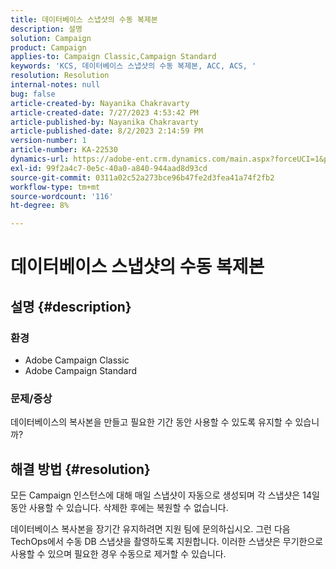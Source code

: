 ```yaml
---
title: 데이터베이스 스냅샷의 수동 복제본
description: 설명
solution: Campaign
product: Campaign
applies-to: Campaign Classic,Campaign Standard
keywords: 'KCS, 데이터베이스 스냅샷의 수동 복제본, ACC, ACS, '
resolution: Resolution
internal-notes: null
bug: false
article-created-by: Nayanika Chakravarty
article-created-date: 7/27/2023 4:53:42 PM
article-published-by: Nayanika Chakravarty
article-published-date: 8/2/2023 2:14:59 PM
version-number: 1
article-number: KA-22530
dynamics-url: https://adobe-ent.crm.dynamics.com/main.aspx?forceUCI=1&pagetype=entityrecord&etn=knowledgearticle&id=d7f6e322-9e2c-ee11-bdf4-6045bd006149
exl-id: 99f2a4c7-0e5c-40a0-a840-944aad8d93cd
source-git-commit: 0311a02c52a273bce96b47fe2d3fea41a74f2fb2
workflow-type: tm+mt
source-wordcount: '116'
ht-degree: 8%

---
```


# 데이터베이스 스냅샷의 수동 복제본

## 설명 {#description}


### 환경

- Adobe Campaign Classic
- Adobe Campaign Standard


### 문제/증상

데이터베이스의 복사본을 만들고 필요한 기간 동안 사용할 수 있도록 유지할 수 있습니까?


## 해결 방법 {#resolution}


모든 Campaign 인스턴스에 대해 매일 스냅샷이 자동으로 생성되며 각 스냅샷은 14일 동안 사용할 수 있습니다. 삭제한 후에는 복원할 수 없습니다.

데이터베이스 복사본을 장기간 유지하려면 지원 팀에 문의하십시오. 그런 다음 TechOps에서 수동 DB 스냅샷을 촬영하도록 지원합니다. 이러한 스냅샷은 무기한으로 사용할 수 있으며 필요한 경우 수동으로 제거할 수 있습니다.
